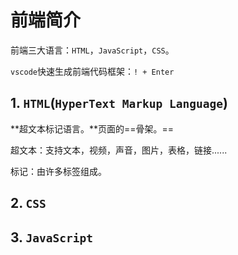 # 前端简介

前端三大语言：`HTML`，`JavaScript`，`CSS`。

`vscode`快速生成前端代码框架：`! + Enter`

## 1. `HTML`(`HyperText Markup Language`)

**超文本标记语言。**页面的==骨架。==

超文本：支持文本，视频，声音，图片，表格，链接......

标记：由许多标签组成。

## 2. `CSS`

## 3. `JavaScript`

